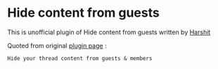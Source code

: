 # Hide content from guests
This is unofficial plugin of Hide content from guests written by [Harshit](https://community.mybb.com/user-67545.html)

Quoted from original [plugin page](https://community.mybb.com/mods.php?action=view&pid=313) :

    Hide your thread content from guests & members
